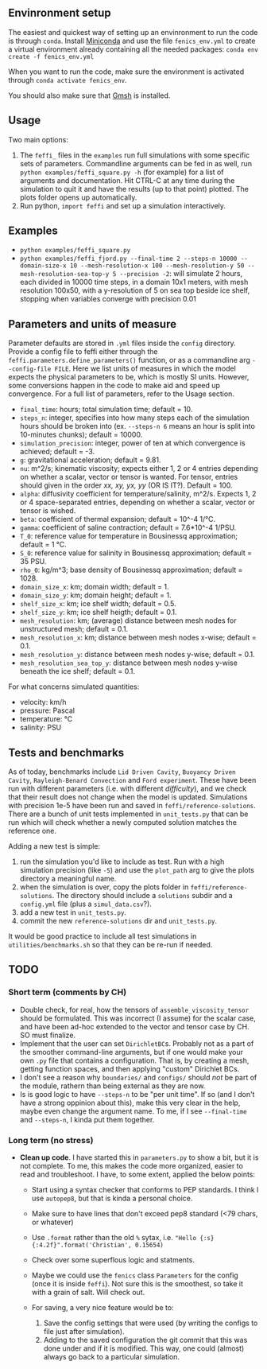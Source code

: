 ## Envinronment setup
The easiest and quickest way of setting up an envinronment to run the code is through `conda`.
Install [Miniconda](https://docs.conda.io/en/latest/miniconda.html) and use the file `fenics_env.yml` to create a virtual environment already containing all the needed packages:
`conda env create -f fenics_env.yml`

When you want to run the code, make sure the environment is activated through `conda activate fenics_env`.

You should also make sure that [Gmsh](http://gmsh.info/) is installed.

## Usage
Two main options:
1) The `feffi_` files in the `examples` run full simulations with some specific sets of parameters. Commandline arguments can be fed in as well, run `python examples/feffi_square.py -h` (for example) for a list of arguments and documentation.
Hit CTRL-C at any time during the simulation to quit it and have the results (up to that point) plotted. The plots folder opens up automatically.
2) Run python, `import feffi` and set up a simulation interactively.

## Examples
- `python examples/feffi_square.py`
- `python examples/feffi_fjord.py --final-time 2 --steps-n 10000 --domain-size-x 10 --mesh-resolution-x 100 --mesh-resolution-y 50 --mesh-resolution-sea-top-y 5 --precision -2`: will simulate 2 hours, each divided in 10000 time steps, in a domain 10x1 meters, with mesh resolution 100x50, with a y-resolution of 5 on sea top beside ice shelf, stopping when variables converge with precision 0.01

## Parameters and units of measure
Parameter defaults are stored in `.yml` files inside the `config` directory. Provide a config file to feffi either through the `feffi.parameters.define_parameters()` function, or as a commandline arg `--config-file FILE`. Here we list units of measures in which the model expects the physical parameters to be, which is mostly SI units. However, some conversions happen in the code to make aid and speed up convergence. For a full list of parameters, refer to the Usage section.

- `final_time`: hours; total simulation time; default = 10.
- `steps_n`: integer, specifies into how many steps each of the simulation hours should be broken into (ex. `--steps-n 6` means an hour is split into 10-minutes chunks); default = 10000.
- `simulation_precision`: integer, power of ten at which convergence is achieved; default = -3.
- `g`: gravitational acceleration; default = 9.81.
- `nu`: m^2/s; kinematic viscosity; expects either 1, 2 or 4 entries depending on whether a scalar, vector or tensor is wanted. For tensor, entries should given in the order _xx, xy, yx, yy_ (OR IS IT?). Default = 100.
- `alpha`: diffusivity coefficient for temperature/salinity, m^2/s. Expects 1, 2 or 4 space-separated entries, depending on whether a scalar, vector or tensor is wished.
- `beta`: coefficient of thermal expansion; default = 10^-4 1/°C.
- `gamma`: coefficient of saline contraction; default = 7.6*10^-4 1/PSU.
- `T_0`: reference value for temperature in Bousinessq approximation; default = 1 °C.
- `S_0`: reference value for salinity in Bousinessq approximation; default = 35 PSU.
- `rho_0`: kg/m^3; base density of Bousinessq approximation; default = 1028.
- `domain_size_x`: km; domain width; default = 1.
- `domain_size_y`: km; domain height; default = 1.
- `shelf_size_x`: km; ice shelf width; default = 0.5.
- `shelf_size_y`: km; ice shelf heigth; default = 0.1.
- `mesh_resolution`: km; (average) distance between mesh nodes for unstructured mesh; default = 0.1.
- `mesh_resolution_x`: km; distance between mesh nodes x-wise; default = 0.1.
- `mesh_resolution_y`: distance between mesh nodes y-wise; default = 0.1.
- `mesh_resolution_sea_top_y`: distance between mesh nodes y-wise beneath the ice shelf; default = 0.1.

For what concerns simulated quantities:

- velocity: km/h
- pressure: Pascal
- temperature: °C
- salinity: PSU

## Tests and benchmarks
As of today, benchmarks include `Lid Driven Cavity`, `Buoyancy Driven Cavity`, `Rayleigh-Benard Convection` and `Ford experiment`. These have been run with different parameters (i.e. with different _difficulty_), and we check that their result does not change when the model is updated. Simulations with precision 1e-5 have been run and saved in `feffi/reference-solutions`. There are a bunch of unit tests implemented in `unit_tests.py` that can be run which will check whether a newly computed solution matches the reference one.

Adding a new test is simple:
1. run the simulation you'd like to include as test. Run with a high simulation precision (like `-5`) and use the `plot_path` arg to give the plots directory a meaningful name.
2. when the simulation is over, copy the plots folder in `feffi/reference-solutions`. The directory should include a `solutions` subdir and a `config.yml` file (plus a `simul_data.csv`?).
3. add a new test in `unit_tests.py`.
4. commit the new `reference-solutions` dir and `unit_tests.py`.

It would be good practice to include all test simulations in `utilities/benchmarks.sh` so that they can be re-run if needed.

## TODO
### Short term (comments by CH)
- Double check, for real, how the tensors of `assemble_viscosity_tensor` should be formulated. This was incorrect (I assume) for the scalar case, and have been ad-hoc extended to the vector and tensor case by CH. SO must finalize.
- Implement that the user can set `DirichletBC`s. Probably not as a part of the smoother command-line arguments, but if one would make your own `.py` file that contains a configuration. That is, by creating a mesh, getting function spaces, and then applying "custom" Dirichlet BCs.
- I don't see a reason why `boundaries/` and `configs/` should *not* be part of the module, rathern than being external as they are now.
- Is is good logic to have `--steps-n` to be "per unit time". If so (and I don't have a strong oppinion about this), make this very clear in the help, maybe even change the argument name. To me, if I see `--final-time` and `--steps-n`, I kinda put them together.

### Long term (no stress)
- **Clean up code**. I have started this in `parameters.py` to show a bit, but it is not complete. To me, this makes the code more organized, easier to read and troubleshoot. I have, to some extent, applied the below points:
    + Start using a syntax checker that conforms to PEP standards. I think I use `autopep8`, but that is kinda a personal choice.
    + Make sure to have lines that don't exceed pep8 standard (<79 chars, or whatever)
    + Use `.format` rather than the old `%` sytax, i.e. `"Hello {:s} {:4.2f}".format('Christian', 0.15654)`
    + Check over some superflous logic and statments.
    + Maybe we could use the `fenics` class `Parameters` for the config (once it is inside `feffi`). Not sure this is the smoothest, so take it with a grain of salt. Will check out.
    + For saving, a very nice feature would be to:

        1. Save the config settings that were used (by writing the configs to file just after simulation).
        2. Adding to the saved configuration the git commit that this was done under and if it is modified.
        This way, one could (almost) always go back to a particular simulation.
